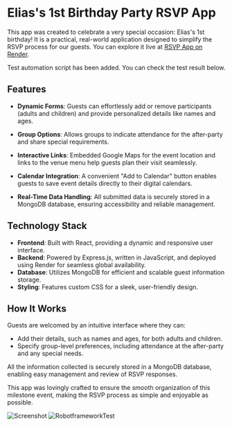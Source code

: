 # Elias's 1st Birthday Party RSVP App

This app was created to celebrate a very special occasion: Elias's 1st birthday! It is a practical, real-world application designed to simplify the RSVP process for our guests. You can explore it live at [RSVP App on Render](https://rsvp-app-e7za.onrender.com/).

Test automation script has been added. You can check the test result below.

## Features

- **Dynamic Forms**: Guests can effortlessly add or remove participants (adults and children) and provide personalized details like names and ages.

- **Group Options**: Allows groups to indicate attendance for the after-party and share special requirements.

- **Interactive Links**: Embedded Google Maps for the event location and links to the venue menu help guests plan their visit seamlessly.

- **Calendar Integration**: A convenient "Add to Calendar" button enables guests to save event details directly to their digital calendars.

- **Real-Time Data Handling**: All submitted data is securely stored in a MongoDB database, ensuring accessibility and reliable management.

## Technology Stack

- **Frontend**: Built with React, providing a dynamic and responsive user interface.
- **Backend**: Powered by Express.js, written in JavaScript, and deployed using Render for seamless global availability.
- **Database**: Utilizes MongoDB for efficient and scalable guest information storage.
- **Styling**: Features custom CSS for a sleek, user-friendly design.

## How It Works

Guests are welcomed by an intuitive interface where they can:
- Add their details, such as names and ages, for both adults and children.
- Specify group-level preferences, including attendance at the after-party and any special needs.

All the information collected is securely stored in a MongoDB database, enabling easy management and review of RSVP responses.

This app was lovingly crafted to ensure the smooth organization of this milestone event, making the RSVP process as simple and enjoyable as possible.

![Screenshot](https://github.com/hyoneekim/guestlist-app/blob/main/Screenshot_RSVP_app.png#:~:text=README.md-,Screenshot_RSVP_app,-.png)
![RobotframeworkTest](https://github.com/hyoneekim/guestlist-app/blob/main/Testauto_result.png)
